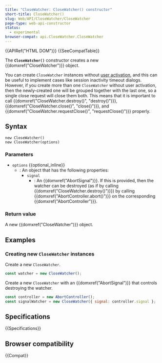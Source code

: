 ```yaml
---
title: "CloseWatcher: CloseWatcher() constructor"
short-title: CloseWatcher()
slug: Web/API/CloseWatcher/CloseWatcher
page-type: web-api-constructor
status:
  - experimental
browser-compat: api.CloseWatcher.CloseWatcher
---
```


{{APIRef("HTML DOM")}} {{SeeCompatTable}}

The **`CloseWatcher()`** constructor creates a new {{domxref("CloseWatcher")}} object.

You can create `CloseWatcher` instances without [user activation](/en-US/docs/Web/Security/User_activation), and this can be useful to implement cases like session inactivity timeout dialogs. However, if you create more than one `CloseWatcher` without user activation, then the newly-created one will be grouped together with the last one, so a single close request will close them both. This means that it is important to call {{domxref("CloseWatcher.destroy()", "destroy()")}}, {{domxref("CloseWatcher.close()", "close()")}}, and {{domxref("CloseWatcher.requestClose()", "requestClose()")}} properly.

## Syntax

```js-nolint
new CloseWatcher()
new CloseWatcher(options)
```

### Parameters

- `options` {{optional_inline}}
  - : An object that has the following properties:
    - `signal`
      - : An {{domxref("AbortSignal")}}. If this is provided, then the watcher can be destroyed (as if by calling {{domxref("CloseWatcher.destroy()")}}) by calling {{domxref("AbortController.abort()")}} on the corresponding {{domxref("AbortController")}}.

### Return value

A new {{domxref("CloseWatcher")}} object.

## Examples

### Creating new `CloseWatcher` instances

Create a new `CloseWatcher`.

```js
const watcher = new CloseWatcher();
```

Create a new `CloseWatcher` with an {{domxref("AbortSignal")}} that controls destroying the watcher.

```js
const controller = new AbortController();
const signalWatcher = new CloseWatcher({ signal: controller.signal };
```

## Specifications

{{Specifications}}

## Browser compatibility

{{Compat}}
